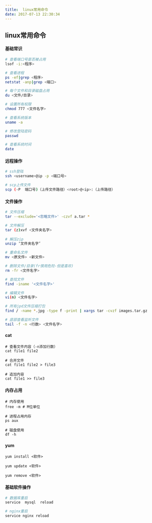 ```yaml
---
title:  linux常用命令  
date: 2017-07-13 22:30:34
---
```

## linux常用命令

#### 基础常识
```bash
# 查看端口号是否被占用
lsof -i:<程序> 

# 查看进程
ps -ef|grep <程序>
netstat -anp|grep <端口>

# 每个文件和目录磁盘占用
du <文件/目录>

# 设置所有权限
chmod 777 <文件名字>  

# 查看系统版本
uname -a

# 修改登陆密码
passwd

# 查看系统时间
date
```

#### 远程操作
```bash
# ssh登陆
ssh <username>@ip -p <端口号>

# scp上传文件
scp (-P  端口号)（上传文件路径）<root>@<ip>:（上传路径）  
```

#### 文件操作
```bash
# 文件压缩
tar --exclude='<忽略文件>' -czvf a.tar * 

# 文件解压 
tar (z)xvf <文件夹名字> 
 
# 解压zip
unzip ‘文件夹名字’   

# 重命名文件
mv <原文件> <新文件>  

# 删除文件/目录(fr慎用危险-但是喜欢)
rm -fr <文件名字>

# 查找文件
find -iname '<文件名字>'

# 编辑文件
vi(m) <文件名字>

# 所有jpd文件压缩打包
find / -name *.jpg -type f -print | xargs tar -cvzf images.tar.gz

# 底部查看监听文件
tail -f -n <行数> <文件名字>
```

#### cat
```
# 查看文件内容（-n添加行数）
cat file1 file2

# 合并文件
cat file1 file2 > file3

# 追加内容
cat file1 >> file3
```

#### 内存占用
```
# 内存使用
free -m # M位单位

# 进程占用内存
ps aux

# 磁盘使用
df -h

```

#### yum
```
yum install <软件>

yum update <软件>

yum remove <软件>
```

#### 基础软件操作
```bash
# 数据库重启
service  mysql  reload 

# nginx重启
service nginx reload

```
  
